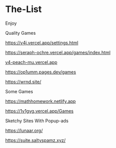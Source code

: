 # The-List
Enjoy

Quality Games

https://v4j.vercel.app/settings.html

https://seraph-ochre.vercel.app/games/index.html

[v4-peach-mu.vercel.app](https://v4-peach-mu.vercel.app/gs.html)

https://op1umm.pages.dev/games

https://wrnd.site/

Some Games

https://mathhomework.netlify.app

https://1v1gvg.vercel.app/Games

Sketchy Sites With Popup-ads

https://lunaar.org/

https://suite.saltyspamz.xyz/

